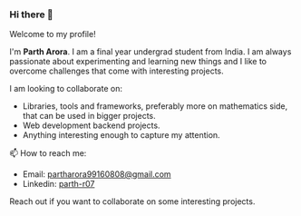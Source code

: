 ### Hi there 👋

Welcome to my profile!

I'm **Parth Arora**. I am a final year undergrad student from India. I am always passionate about experimenting and learning new things and I like to overcome challenges that come with interesting projects.

I am looking to collaborate on:
- Libraries, tools and frameworks, preferably more on mathematics side, that can be used in bigger projects.
- Web development backend projects.
- Anything interesting enough to capture my attention.

📫 How to reach me:
- Email: [partharora99160808@gmail.com](mailto:partharora99160808@gmail.com)
- Linkedin: [parth-r07](https://www.linkedin.com/in/parth-r07/)

Reach out if you want to collaborate on some interesting projects. 
